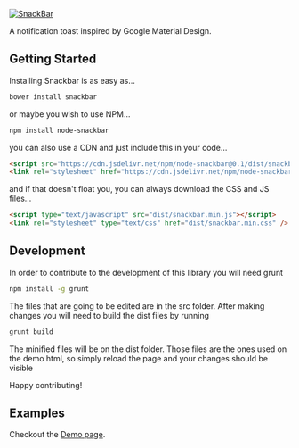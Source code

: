 [![SnackBar](http://www.polonel.com/snackbar/logo_large.png)](http://www.polonel.com/snackbar)

A notification toast inspired by Google Material Design.

Getting Started
---------------

Installing Snackbar is as easy as...

```bash
bower install snackbar
```
or maybe you wish to use NPM...

```bash
npm install node-snackbar
```

you can also use a CDN and just include this in your code...

```html
<script src="https://cdn.jsdelivr.net/npm/node-snackbar@0.1/dist/snackbar.min.js"></script>
<link rel="stylesheet" href="https://cdn.jsdelivr.net/npm/node-snackbar@0.1/dist/snackbar.min.css">
```

and if that doesn't float you, you can always download the CSS and JS files...
```html
<script type="text/javascript" src="dist/snackbar.min.js"></script>
<link rel="stylesheet" type="text/css" href="dist/snackbar.min.css" />
```

Development
---------------

In order to contribute to the development of this library you will need grunt

```bash
npm install -g grunt
```

The files that are going to be edited are in the src folder.
After making changes you will need to build the dist files by running

```bash
grunt build
```

The minified files will be on the dist folder. Those files are the ones used
on the demo html, so simply reload the page and your changes should be visible

Happy contributing!

Examples
--------
Checkout the [Demo page](http://www.polonel.com/snackbar).
